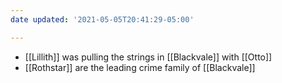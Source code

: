```yaml
---
date updated: '2021-05-05T20:41:29-05:00'

---
```


- [[Lillith]]  was pulling the strings in [[Blackvale]]  with [[Otto]]
- [[Rothstar]] are the leading crime family of [[Blackvale]]
